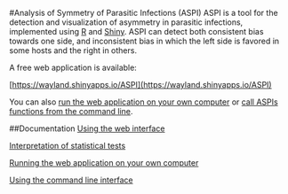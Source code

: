 #Analysis of Symmetry of Parasitic Infections (ASPI)
ASPI is a tool for the detection and visualization of asymmetry in parasitic infections, implemented using [R](http://www.r-project.org) and [Shiny](http://shiny.rstudio.com/). ASPI can detect both consistent bias towards one side, and inconsistent bias in which the left side is favored in some hosts and the right in others.

A free web application is available:

[https://wayland.shinyapps.io/ASPI](https://wayland.shinyapps.io/ASPI)

You can also [run the web application on your own computer](https://github.com/WaylandM/aspi/blob/master/doc/running_locally.md) or [call ASPIs functions from the command line](https://github.com/WaylandM/aspi/blob/master/doc/cli.md).



##Documentation
[Using the web interface](https://github.com/WaylandM/aspi/blob/master/doc/gui.md)

[Interpretation of statistical tests](https://github.com/WaylandM/aspi/blob/master/doc/statistical_tests_interpretation.md)

[Running the web application on your own computer](https://github.com/WaylandM/aspi/blob/master/doc/running_locally.md)

[Using the command line interface](https://github.com/WaylandM/aspi/blob/master/doc/cli.md)
